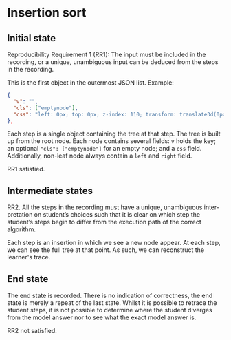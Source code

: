 # Insertion sort

## Initial state

Reproducibility Requirement 1 (RR1):
The input must be included in the recording, or a unique, unambiguous
input can be deduced from the steps in the recording.

This is the first object in the outermost JSON list. Example:

```json
{
  "v": "",
  "cls": ["emptynode"],
  "css": "left: 0px; top: 0px; z-index: 110; transform: translate3d(0px, 0px, 1px);"
},
```

Each step is a single object containing the tree at that step. The tree is built up from the root node. Each node contains several fields: `v` holds the key;  an optional `"cls": ["emptynode"]` for an empty node; and a `css` field. Additionally, non-leaf node always contain a `left` and `right` field.

RR1 satisfied.

## Intermediate states

RR2. All the steps in the recording must have a unique, unambiguous inter-
pretation on student’s choices such that it is clear on which step the student’s
steps begin to differ from the execution path of the correct algorithm.

Each step is an insertion in which we see a new node appear. At each step, we can see the full tree at that point. As such, we can reconstruct the learner's trace.


## End state

The end state is recorded. There is no indication of correctness, the end state is merely a repeat of the last state. Whilst it is possible to retrace the student steps, it is not possible to determine where the student diverges from the model answer nor to see what the exact model answer is.

RR2 not satisfied.
